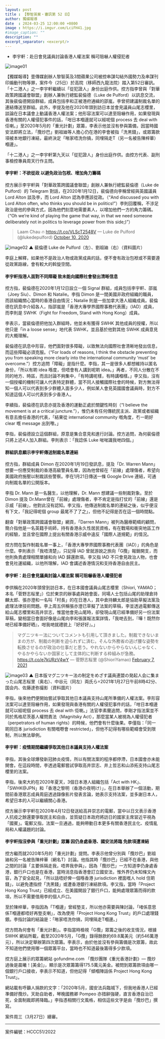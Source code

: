 ```yaml
---
layout: post
title : 【黎智英案・審訊第 52 日】
author: 獨媒報導
date  : 2024-03-25 12:00:00 +0800
image : https://i.imgur.com/LciFH41.jpg
#image_caption: ""
description: ""
excerpt_separator: <excerpt/>
---
```


- 李宇軒：赴日會見議員討論香港人權法案 稱可阻嚇人權侵犯者

<excerpt/>

![image01](https://i.imgur.com/2jYUIoB.png)

【獨媒報導】壹傳媒創辦人黎智英及3間蘋果公司被控串謀勾結外國勢力及串謀刊印煽動刊物等罪，案件今（25日）於高院（移師西九龍法院）踏入第52日審訊。「十二港人」之一李宇軒繼續以「從犯證人」身份出庭作供。控方指李曾與「對華政策跨國議會聯盟」創辦人兼執行總監裴倫德（Luke de Pulford）以訊息交流，其後裴倫德開設群組，成員包括李和正被港府通緝的邵嵐，李曾把建議制裁名單的連結傳送至群組。此外，李提及他在2020年頭到訪日本並會見議員山尾志櫻里，談論在日本議會上動議香港人權法案；他形容法案可以達至阻嚇作用，如果發現與香港有關的人權侵犯事件的話，「咁日本嗰邊就可以經呢個 process 去 deal with 佢喇。」至2020年5月的「重光計劃」眾籌，李表示他並沒有參與籌備，因當時國安法即將立法，「攬炒巴」劉祖廸等人擔心仍在港的李會被指「洗黑錢」，或眾籌款項被本地銀行凍結，最終決定「𠵱家唔洗你搞，同埋隔走T（另一名被告陳梓華）嗰邊」。

「十二港人」之一李宇軒第九天以「從犯證人」身份出庭作供。由控方代表、副刑事檢控專員周天行作主問。

#### 李宇軒：不欲從政 以避免政治包袱、增加角力籌碼

控方展示李宇軒與「對華政策跨國議會聯盟」創辦人兼執行總監裴倫德（Luke de Pulford）的 Telegram 對話，在2020年1月12日，裴倫德向李稱曾經與英國議員 Lord Alton 談及李，而 Lord Alton 認為李應該從政。（“And discussed you with Lord Alton often, who thinks you should be in politics!”）李則回覆稱，不涉足政治是他的參與方式，因為他們刻意地需要素人，以增加他們一方的角力籌碼。（“Oh we’re kind of playing the game that way, in that we need someone deliberately not in politics to leverage power from this side;)”）

> Laam Chau 🔥 https://t.co/VLScT2548V — Luke de Pulford (@lukedepulford) [October 10, 2020](https://twitter.com/lukedepulford/status/1315038772791214088)

![image02](https://i.imgur.com/lcHOZP2.png)
▲ 裴倫德 Luke de Pulford（左）、劉祖廸（右）（資料圖片）

李庭上解釋，如果他不是政治人物或政黨成員的話，便不會有政治包袱或不需要遵從政黨路線，會有較大的斡旋空間。

#### 李宇軒指港人面對不同障礙 致未能向國際社會發出清晰信息

控方指，裴倫德在2020年1月12日設立一個 Signal 群組，成員包括李宇軒、邵嵐（Joey Siu）、Dimon 和 Natalie。李指 Dimon 是一間美國非政府組織的職員，而該組織關心當時的香港自由情況；Natalie 則是一些加拿大港人組織成員。裴倫德在訊息中介紹各人，指邵嵐是「香港大專學界國際事務代表團」（IAD）成員，而李則是 SWHK（Fight for Freedom, Stand with Hong Kong）成員。

李表示，當裴倫德把他加入群組時，他並未有獲得 SWHK 其他成員的授權，所以他只是「in a loose sense」地代表 SWHK，並且基於他對其他 SWHK 成員意見的大概理解。

裴倫德在訊息中形容，他們面對很多障礙，以致無法向國際社會清晰地發出信息，而這些障礙必須克服。（“For loads of reasons, I think the obstacle preventing you from speaking more clearly into the international community ‘must’ be overcome.”）控方追問「障礙」是指什麼。李指，其一是很多人都想維持以匿名身份，「所以有啲 idea 喺度，但唔會有人講到呢啲 idea。」再者，不同人分散在不同的地方、時區，而且討論不夠集中，「有時講呢樣，有時講嗰樣。」李又指，沒有一個授權的機制可讓人代表特定群體，當不同人接觸國際社會的時候，對方無法得知一個人可以代表到多少群體入面多少人，例如某人會見英國國會議員時，對方不知道這個人可以代表到多少香港人。

李續指，裴倫德在訊息亦提及香港的運動正處於關鍵性時刻（“I believe the movement is at a critical juncture.”），惟仍未有任何傳統民主派、政黨或者組織有意去擔任香港的代表，「結果從 international community 嘅角度，冇一啲好 clear 嘅 message 出到嚟。」

李指，裴倫德設立這個群組，原意是集合意見和進行討論。控方追問，為何裴倫德只將上述4人加入群組。李則表示：「我諗係 Luke 啱啱識我哋四個。」

#### 群組訊息顯示李宇軒傳送制裁名單連結

控方指，群組成員 Dimon 在2020年1月19日發訊息，提及「Dr. Warren Mann」想要一份應受制裁的香港高級警員名單，因為他曾經在「前線」處理傷者，希望向美國政府施壓以制裁該些警察。李在1月21日傳送一條 Google Drive 連結，可通向制裁名單的公開版本。

李指 Dr. Mann 是一名醫生，以他理解，Dr. Mann 想建議一些制裁對象。至於 Dimon 提及 Dr.Mann曾在「前線」處理傷者，李不肯定是指打仗的「前線」還是示威「前線」，他對此沒有認知。李又指，他傳送制裁名單的連結之後，似乎便沒有下文，「我記得呢個 group 最尾不了了之」，但他不記得是否在這一個時間點。

翻查「對華政策跨國議會聯盟」網頁，「Darren Mann」被列為醫療範疇的顧問，簡介指他是一名英籍手術師，持有香港永久性居民資格，有在戰場和衝突地區工作的經驗，並且曾在國際上提出有關香港示威中違反「國際人道規範」的情況。

控方問在製作制裁名單一事上，「香港大專學界國際事務代表團（IAD）」的角色是什麼。李則表示「我唔清楚」，只記得 IAD 曾就游說之旅向「G攬」報銷開支，而他則負責處理相關單據和向 IAD 歸還款項。李又指 IAD 不只會見政治人物，也會會見社運組織，以他所理解，IAD 會講述香港情況和支持香港自由民主。

#### 李宇軒：赴日會見議員討論人權法案 稱可阻嚇香港人權侵犯者

李供稱在2020年頭曾到訪日本，在日本國會議員山尾志櫻里（Shiori, YAMAO；本名「菅野志桜里」）位於東京的辦事處與她會面，同場人士包括山尾的助理倉持麟太郎、張亦澄和一名叫「村長」的在日港人，其中倉持麟太郎是協助草擬法案及處理法律技術問題。李上周五供稱張亦澄已草擬了法案的草稿，李並透過電郵傳送給山尾志櫻里和高井崇志，惟當他會見山尾時，卻發現山尾已經準備好另一份法案草稿，變相當日會面好像是山尾向李和張匯報法案詳情，「我哋去到，『嘩！既然你哋已經準備好晒』，咁我哋就禮貌上『好好好』。」

> マグニツキー法についてコメントも引用して頂きました。制裁できないままの方が、制裁の判断を迫られずに済む。そんな外務省の逃げ腰な姿勢を転換させるのが政治の仕事だと思う。やれないからやらないんじゃなく、やるかやらないか国家として主体的に判断する枠組みが急務。 https://t.co/e7kURzV4wY — 菅野志桜里 (@ShioriYamao) [February 7, 2021](https://twitter.com/ShioriYamao/status/1358299097862610946)

![image03](https://i.imgur.com/DcOK0jl.png)
▲ 日本版マグニツキー法の制定をめざす議員連盟の発起人会に集まった山尾志桜里（奥右）、中谷元（同左）両氏ら=2021年1月27日午前8時42分、国会内、佐藤達弥撮影（資料圖片）

李指，後來他們便開始嘗試爭取其他日本議員支持山尾所準備的人權法案。李形容法案可以達至阻嚇作用，如果發現與香港有關的人權侵犯事件的話，「咁日本嗰邊就可以經呢個 process 去 deal with 佢喇。」法官李素蘭追問，李剛才指法案並不同於馬格尼茨基人權問責法（Magnitsky Act），那麼當某人被視為人權侵犯者（perpetrators of human rights）的時候，他們會有什麼後果。李僅指：「同一啲同日本 jurisdiction 有關嘅嘢會 restricted」，但他不記得有哪些範疇會受到限制，所以無法舉例。

#### 李宇軒：疫情期間繼續爭取其他日本議員支持人權法案

李指，其後全球爆發新冠肺炎疫情，所以有關法案的程序都停滯，日本國會亦未能開會。在這段時間，李透過電郵嘗試爭取高井崇志、井上哲志和山添拓支持山尾志櫻里的法案。

李指，後來大約在2020年夏天，3個日本港人組織包括「Act with HK」、「SWHK@JPN」和「香港之黎明（香港の夜明け）」，在日本舉辦了一個活動，期間前香港眾志成員周庭透過錄像影片發表言論，她表示支持法案，並多謝日本人，希望日本的人可以繼續關心香港。

控方展示李宇軒在2020年4月12日發送給高井崇志的電郵，當中以日文表示香港人抗疫之餘還要爭取民主和自由，並質疑日本政府將訪日的國家主席習近平視為「國賓」。電郵又指，法案一旦通過，能夠帶動日本更多有關香港民主化、疫情亂局和人權議題的討論。

#### 李宇軒指沒參與「重光計劃」眾籌 因仍身處香港、國安法將臨 免款項遭凍結

控方繼而就2020年5月的「重光計劃」提問。李表示他曾分別與「攬炒巴」劉祖廸和另一名被告陳梓華（網名T）討論。他指其時「攬炒巴」已經不在香港，與他之間的討論「主要係隔走我，唔畀我參與」，因為「攬炒巴」一方知道李仍身處香港，銀行戶口也是在香港，當時消息指香港會訂立國安法，惟外界仍未知條文內容，為了安全起見，「所以話唔好俾一個喺香港 jurisdiction 裡面嘅人 hold 住啲錢」，以避免遭指控「洗黑錢」或遭香港銀行凍結款項。李又指，當時「Project Hong Kong Trust」已經成立、在美國開設了銀行戶口，能夠處理眾籌而得的款項，所以不需要借用李的個人戶口。

至於陳梓華，李指因為「T嗰邊」曾經墊支，所以他亦需要與陳討論，「啫係意思係T嗰邊都唔好再墊支喇」，改為使用「Project Hong Kong Trust」的戶口處理錢銀。李指討論的結論是：「𠵱家唔洗你搞，同埋隔走T嗰邊。」

控方問為何會有「重光計劃」。李指當時檢視「G攬」眾籌之後的收支情況，根據 SWHK 網站所載，截至2020年5月，「G攬」錄得餘款約69.8萬美元（約546萬港元），所以決定舉辦第四次眾籌。李表示，由於他並沒有參與籌備是次眾籌，故此不知道他們使用哪一個眾籌平台，當時也不知道最後籌得多少款項。

控方庭上展示的眾籌網站 gofundme.com 「攬炒團隊《重光香港計劃》— 攬炒過後是晨曦！[美金]」，顯示是次眾籌籌得175.5萬元美金。被問到眾籌款項由哪一個銀行戶口接收，李表示不知道，但他記得「傾嗰陣話係 Project Hong Kong Trust」。

網站載有呼籲人捐款的文字：「2020年5月，國安法兵臨城下，但我地香港人已經準備好攬炒。天助自助者，琴晚國務卿 Pompeo 亦措辭強硬，直言香港自治已死，全面制裁即將降臨。」李指憑相關行文風格，相信這些文字是由「攬炒巴」撰寫。

案件周三（3月27日）續審。

---

案件編號：HCCC51/2022
